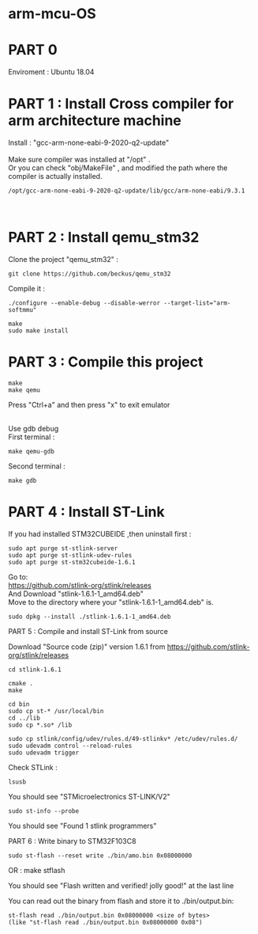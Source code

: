 # arm-mcu-OS
PART 0
=

Enviroment : Ubuntu 18.04


PART 1 : Install Cross compiler for arm architecture machine
=

Install : "gcc-arm-none-eabi-9-2020-q2-update" 
<br><br>
Make sure compiler was installed at "/opt" .<br> 
Or you can check "obj/MakeFile" , and modified the path where the compiler is actually installed.<br>

	/opt/gcc-arm-none-eabi-9-2020-q2-update/lib/gcc/arm-none-eabi/9.3.1
<br>


PART 2 : Install qemu_stm32
=
Clone the project "qemu_stm32" :

    git clone https://github.com/beckus/qemu_stm32

Compile it :

    ./configure --enable-debug --disable-werror --target-list="arm-softmmu"

    make
    sudo make install


PART 3 : Compile this project
=

    make
    make qemu

Press "Ctrl+a" and then press "x" to exit emulator

<br>
Use gdb debug
<br>
First terminal :

    make qemu-gdb

Second terminal :

    make gdb
    

PART 4 : Install ST-Link
=

If you had installed STM32CUBEIDE ,then uninstall first :

    sudo apt purge st-stlink-server
    sudo apt purge st-stlink-udev-rules
    sudo apt purge st-stm32cubeide-1.6.1

Go to:
<br>
https://github.com/stlink-org/stlink/releases
<br>
And Download "stlink-1.6.1-1_amd64.deb"
<br>
Move to the directory where your "stlink-1.6.1-1_amd64.deb" is.

    sudo dpkg --install ./stlink-1.6.1-1_amd64.deb



PART 5 : Compile and install ST-Link from source

Download "Source code (zip)"  version 1.6.1 from https://github.com/stlink-org/stlink/releases

    cd stlink-1.6.1

    cmake .
    make

    cd bin
    sudo cp st-* /usr/local/bin
    cd ../lib
    sudo cp *.so* /lib

    sudo cp stlink/config/udev/rules.d/49-stlinkv* /etc/udev/rules.d/
    sudo udevadm control --reload-rules
    sudo udevadm trigger

Check STLink :

    lsusb

You should see "STMicroelectronics ST-LINK/V2"

    sudo st-info --probe

You should see "Found 1 stlink programmers"


PART 6 : Write binary to STM32F103C8

    sudo st-flash --reset write ./bin/amo.bin 0x08000000
 
OR :
    make stflash

You should see "Flash written and verified! jolly good!" at the last line


You can read out the binary from flash and store it to ./bin/output.bin:

    st-flash read ./bin/output.bin 0x08000000 <size of bytes>
    (like "st-flash read ./bin/output.bin 0x08000000 0x08")


